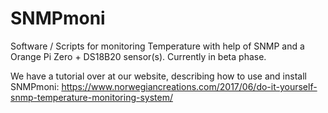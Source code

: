 # SNMPmoni
Software / Scripts for monitoring Temperature with help of SNMP and a Orange Pi Zero + DS18B20 sensor(s). Currently in beta phase. 

We have a tutorial over at our website, describing how to use and install SNMPmoni: https://www.norwegiancreations.com/2017/06/do-it-yourself-snmp-temperature-monitoring-system/




